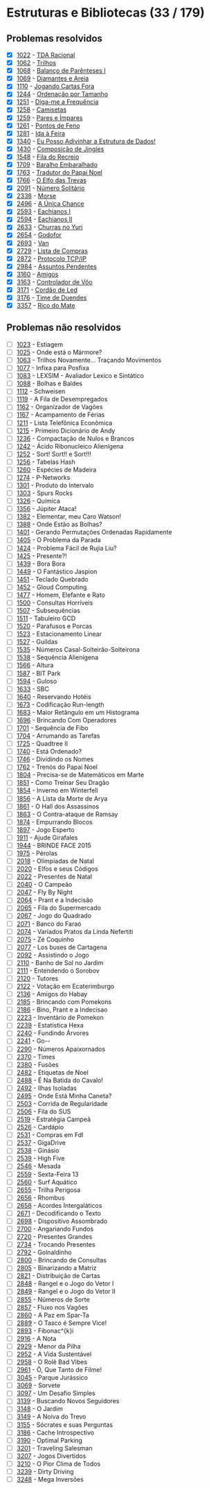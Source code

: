 # Estruturas e Bibliotecas (33 / 179)



## Problemas resolvidos

  - [x]  [1022](https://www.beecrowd.com.br/judge/pt/problems/view/1022) - [TDA Racional](https://github.com/potigol/beecrowd/blob/master/src/1000/1022.poti)
  - [x]  [1062](https://www.beecrowd.com.br/judge/pt/problems/view/1062) - [Trilhos](https://github.com/potigol/beecrowd/blob/master/src/1000/1062.poti)
  - [x]  [1068](https://www.beecrowd.com.br/judge/pt/problems/view/1068) - [Balanço de Parênteses I](https://github.com/potigol/beecrowd/blob/master/src/1000/1068.poti)
  - [x]  [1069](https://www.beecrowd.com.br/judge/pt/problems/view/1069) - [Diamantes e Areia](https://github.com/potigol/beecrowd/blob/master/src/1000/1069.poti)
  - [x]  [1110](https://www.beecrowd.com.br/judge/pt/problems/view/1110) - [Jogando Cartas Fora](https://github.com/potigol/beecrowd/blob/master/src/1100/1110.poti)
  - [x]  [1244](https://www.beecrowd.com.br/judge/pt/problems/view/1244) - [Ordenação por Tamanho](https://github.com/potigol/beecrowd/blob/master/src/1200/1244.poti)
  - [x]  [1251](https://www.beecrowd.com.br/judge/pt/problems/view/1251) - [Diga-me a Frequência](https://github.com/potigol/beecrowd/blob/master/src/1200/1251.poti)
  - [x]  [1258](https://www.beecrowd.com.br/judge/pt/problems/view/1258) - [Camisetas](https://github.com/potigol/beecrowd/blob/master/src/1200/1258.poti)
  - [x]  [1259](https://www.beecrowd.com.br/judge/pt/problems/view/1259) - [Pares e Ímpares](https://github.com/potigol/beecrowd/blob/master/src/1200/1259.poti)
  - [x]  [1261](https://www.beecrowd.com.br/judge/pt/problems/view/1261) - [Pontos de Feno](https://github.com/potigol/beecrowd/blob/master/src/1200/1261.poti)
  - [x]  [1281](https://www.beecrowd.com.br/judge/pt/problems/view/1281) - [Ida à Feira](https://github.com/potigol/beecrowd/blob/master/src/1200/1281.poti)
  - [x]  [1340](https://www.beecrowd.com.br/judge/pt/problems/view/1340) - [Eu Posso Adivinhar a Estrutura de Dados!](https://github.com/potigol/beecrowd/blob/master/src/1300/1340.poti)
  - [x]  [1430](https://www.beecrowd.com.br/judge/pt/problems/view/1430) - [Composição de Jingles](https://github.com/potigol/beecrowd/blob/master/src/1400/1430.poti)
  - [x]  [1548](https://www.beecrowd.com.br/judge/pt/problems/view/1548) - [Fila do Recreio](https://github.com/potigol/beecrowd/blob/master/src/1500/1548.poti)
  - [x]  [1709](https://www.beecrowd.com.br/judge/pt/problems/view/1709) - [Baralho Embaralhado](https://github.com/potigol/beecrowd/blob/master/src/1700/1709.poti)
  - [x]  [1763](https://www.beecrowd.com.br/judge/pt/problems/view/1763) - [Tradutor do Papai Noel](https://github.com/potigol/beecrowd/blob/master/src/1700/1763.poti)
  - [x]  [1766](https://www.beecrowd.com.br/judge/pt/problems/view/1766) - [O Elfo das Trevas](https://github.com/potigol/beecrowd/blob/master/src/1700/1766.poti)
  - [x]  [2091](https://www.beecrowd.com.br/judge/pt/problems/view/2091) - [Número Solitário](https://github.com/potigol/beecrowd/blob/master/src/2000/2091.poti)
  - [x]  [2338](https://www.beecrowd.com.br/judge/pt/problems/view/2338) - [Morse](https://github.com/potigol/beecrowd/blob/master/src/2300/2338.poti)
  - [x]  [2496](https://www.beecrowd.com.br/judge/pt/problems/view/2496) - [A Única Chance](https://github.com/potigol/beecrowd/blob/master/src/2400/2496.poti)
  - [x]  [2593](https://www.beecrowd.com.br/judge/pt/problems/view/2593) - [Eachianos I](https://github.com/potigol/beecrowd/blob/master/src/2500/2593.poti)
  - [x]  [2594](https://www.beecrowd.com.br/judge/pt/problems/view/2594) - [Eachianos II](https://github.com/potigol/beecrowd/blob/master/src/2500/2594.poti)
  - [x]  [2633](https://www.beecrowd.com.br/judge/pt/problems/view/2633) - [Churras no Yuri](https://github.com/potigol/beecrowd/blob/master/src/2600/2633.poti)
  - [x]  [2654](https://www.beecrowd.com.br/judge/pt/problems/view/2654) - [Godofor](https://github.com/potigol/beecrowd/blob/master/src/2600/2654.poti)
  - [x]  [2693](https://www.beecrowd.com.br/judge/pt/problems/view/2693) - [Van](https://github.com/potigol/beecrowd/blob/master/src/2600/2693.poti)
  - [x]  [2729](https://www.beecrowd.com.br/judge/pt/problems/view/2729) - [Lista de Compras](https://github.com/potigol/beecrowd/blob/master/src/2700/2729.poti)
  - [x]  [2872](https://www.beecrowd.com.br/judge/pt/problems/view/2872) - [Protocolo TCP/IP](https://github.com/potigol/beecrowd/blob/master/src/2800/2872.poti)
  - [x]  [2984](https://www.beecrowd.com.br/judge/pt/problems/view/2984) - [Assuntos Pendentes](https://github.com/potigol/beecrowd/blob/master/src/2900/2984.poti)
  - [x]  [3160](https://www.beecrowd.com.br/judge/pt/problems/view/3160) - [Amigos](https://github.com/potigol/beecrowd/blob/master/src/3100/3160.poti)
  - [x]  [3163](https://www.beecrowd.com.br/judge/pt/problems/view/3163) - [Controlador de Vôo](https://github.com/potigol/beecrowd/blob/master/src/3100/3163.poti)
  - [x]  [3171](https://www.beecrowd.com.br/judge/pt/problems/view/3171) - [Cordão de Led](https://github.com/potigol/beecrowd/blob/master/src/3100/3171.poti)
  - [x]  [3176](https://www.beecrowd.com.br/judge/pt/problems/view/3176) - [Time de Duendes](https://github.com/potigol/beecrowd/blob/master/src/3100/3176.poti)
  - [x]  [3357](https://www.beecrowd.com.br/judge/pt/problems/view/3357) - [Rico do Mate](https://github.com/potigol/beecrowd/blob/master/src/3300/3357.poti)

## Problemas não resolvidos

  - [ ]  [1023](https://www.beecrowd.com.br/judge/pt/problems/view/1023) - Estiagem
  - [ ]  [1025](https://www.beecrowd.com.br/judge/pt/problems/view/1025) - Onde está o Mármore?
  - [ ]  [1063](https://www.beecrowd.com.br/judge/pt/problems/view/1063) - Trilhos Novamente... Traçando Movimentos
  - [ ]  [1077](https://www.beecrowd.com.br/judge/pt/problems/view/1077) - Infixa para Posfixa
  - [ ]  [1083](https://www.beecrowd.com.br/judge/pt/problems/view/1083) - LEXSIM - Avaliador Lexico e Sintático
  - [ ]  [1088](https://www.beecrowd.com.br/judge/pt/problems/view/1088) - Bolhas e Baldes
  - [ ]  [1112](https://www.beecrowd.com.br/judge/pt/problems/view/1112) - Schweisen
  - [ ]  [1119](https://www.beecrowd.com.br/judge/pt/problems/view/1119) - A Fila de Desempregados
  - [ ]  [1162](https://www.beecrowd.com.br/judge/pt/problems/view/1162) - Organizador de Vagões
  - [ ]  [1167](https://www.beecrowd.com.br/judge/pt/problems/view/1167) - Acampamento de Férias
  - [ ]  [1211](https://www.beecrowd.com.br/judge/pt/problems/view/1211) - Lista Telefônica Econômica
  - [ ]  [1215](https://www.beecrowd.com.br/judge/pt/problems/view/1215) - Primeiro Dicionário de Andy
  - [ ]  [1236](https://www.beecrowd.com.br/judge/pt/problems/view/1236) - Compactação de Nulos e Brancos
  - [ ]  [1242](https://www.beecrowd.com.br/judge/pt/problems/view/1242) - Ácido Ribonucleico Alienígena
  - [ ]  [1252](https://www.beecrowd.com.br/judge/pt/problems/view/1252) - Sort! Sort!! e Sort!!!
  - [ ]  [1256](https://www.beecrowd.com.br/judge/pt/problems/view/1256) - Tabelas Hash
  - [ ]  [1260](https://www.beecrowd.com.br/judge/pt/problems/view/1260) - Espécies de Madeira
  - [ ]  [1274](https://www.beecrowd.com.br/judge/pt/problems/view/1274) - P-Networks
  - [ ]  [1301](https://www.beecrowd.com.br/judge/pt/problems/view/1301) - Produto do Intervalo
  - [ ]  [1303](https://www.beecrowd.com.br/judge/pt/problems/view/1303) - Spurs Rocks
  - [ ]  [1326](https://www.beecrowd.com.br/judge/pt/problems/view/1326) - Química
  - [ ]  [1356](https://www.beecrowd.com.br/judge/pt/problems/view/1356) - Júpiter Ataca!
  - [ ]  [1382](https://www.beecrowd.com.br/judge/pt/problems/view/1382) - Elementar, meu Caro Watson!
  - [ ]  [1388](https://www.beecrowd.com.br/judge/pt/problems/view/1388) - Onde Estão as Bolhas?
  - [ ]  [1401](https://www.beecrowd.com.br/judge/pt/problems/view/1401) - Gerando Permutações Ordenadas Rapidamente
  - [ ]  [1405](https://www.beecrowd.com.br/judge/pt/problems/view/1405) - O Problema da Parada
  - [ ]  [1424](https://www.beecrowd.com.br/judge/pt/problems/view/1424) - Problema Fácil de Rujia Liu?
  - [ ]  [1425](https://www.beecrowd.com.br/judge/pt/problems/view/1425) - Presente?!
  - [ ]  [1439](https://www.beecrowd.com.br/judge/pt/problems/view/1439) - Bora Bora
  - [ ]  [1449](https://www.beecrowd.com.br/judge/pt/problems/view/1449) - O Fantástico Jaspion
  - [ ]  [1451](https://www.beecrowd.com.br/judge/pt/problems/view/1451) - Teclado Quebrado
  - [ ]  [1452](https://www.beecrowd.com.br/judge/pt/problems/view/1452) - Gloud Computing
  - [ ]  [1477](https://www.beecrowd.com.br/judge/pt/problems/view/1477) - Homem, Elefante e Rato
  - [ ]  [1500](https://www.beecrowd.com.br/judge/pt/problems/view/1500) - Consultas Horríveis
  - [ ]  [1507](https://www.beecrowd.com.br/judge/pt/problems/view/1507) - Subsequências
  - [ ]  [1511](https://www.beecrowd.com.br/judge/pt/problems/view/1511) - Tabuleiro GCD
  - [ ]  [1520](https://www.beecrowd.com.br/judge/pt/problems/view/1520) - Parafusos e Porcas
  - [ ]  [1523](https://www.beecrowd.com.br/judge/pt/problems/view/1523) - Estacionamento Linear
  - [ ]  [1527](https://www.beecrowd.com.br/judge/pt/problems/view/1527) - Guildas
  - [ ]  [1535](https://www.beecrowd.com.br/judge/pt/problems/view/1535) - Números Casal-Solteirão-Solteirona
  - [ ]  [1538](https://www.beecrowd.com.br/judge/pt/problems/view/1538) - Sequência Alienígena
  - [ ]  [1566](https://www.beecrowd.com.br/judge/pt/problems/view/1566) - Altura
  - [ ]  [1587](https://www.beecrowd.com.br/judge/pt/problems/view/1587) - BIT Park
  - [ ]  [1594](https://www.beecrowd.com.br/judge/pt/problems/view/1594) - Guloso
  - [ ]  [1633](https://www.beecrowd.com.br/judge/pt/problems/view/1633) - SBC
  - [ ]  [1640](https://www.beecrowd.com.br/judge/pt/problems/view/1640) - Reservando Hotéis
  - [ ]  [1673](https://www.beecrowd.com.br/judge/pt/problems/view/1673) - Codificação Run-length
  - [ ]  [1683](https://www.beecrowd.com.br/judge/pt/problems/view/1683) - Maior Retângulo em um Histograma
  - [ ]  [1696](https://www.beecrowd.com.br/judge/pt/problems/view/1696) - Brincando Com Operadores
  - [ ]  [1701](https://www.beecrowd.com.br/judge/pt/problems/view/1701) - Sequência de Fibo
  - [ ]  [1704](https://www.beecrowd.com.br/judge/pt/problems/view/1704) - Arrumando as Tarefas
  - [ ]  [1725](https://www.beecrowd.com.br/judge/pt/problems/view/1725) - Quadtree II
  - [ ]  [1740](https://www.beecrowd.com.br/judge/pt/problems/view/1740) - Está Ordenado?
  - [ ]  [1746](https://www.beecrowd.com.br/judge/pt/problems/view/1746) - Dividindo os Nomes
  - [ ]  [1762](https://www.beecrowd.com.br/judge/pt/problems/view/1762) - Trenós do Papai Noel
  - [ ]  [1804](https://www.beecrowd.com.br/judge/pt/problems/view/1804) - Precisa-se de Matemáticos em Marte
  - [ ]  [1851](https://www.beecrowd.com.br/judge/pt/problems/view/1851) - Como Treinar Seu Dragão
  - [ ]  [1854](https://www.beecrowd.com.br/judge/pt/problems/view/1854) - Inverno em Winterfell
  - [ ]  [1856](https://www.beecrowd.com.br/judge/pt/problems/view/1856) - A Lista da Morte de Arya
  - [ ]  [1861](https://www.beecrowd.com.br/judge/pt/problems/view/1861) - O Hall dos Assassinos
  - [ ]  [1863](https://www.beecrowd.com.br/judge/pt/problems/view/1863) - O Contra-ataque de Ramsay
  - [ ]  [1874](https://www.beecrowd.com.br/judge/pt/problems/view/1874) - Empurrando Blocos
  - [ ]  [1897](https://www.beecrowd.com.br/judge/pt/problems/view/1897) - Jogo Esperto
  - [ ]  [1911](https://www.beecrowd.com.br/judge/pt/problems/view/1911) - Ajude Girafales
  - [ ]  [1944](https://www.beecrowd.com.br/judge/pt/problems/view/1944) - BRINDE FACE 2015
  - [ ]  [1975](https://www.beecrowd.com.br/judge/pt/problems/view/1975) - Pérolas
  - [ ]  [2018](https://www.beecrowd.com.br/judge/pt/problems/view/2018) - Olimpíadas de Natal
  - [ ]  [2020](https://www.beecrowd.com.br/judge/pt/problems/view/2020) - Elfos e seus Códigos
  - [ ]  [2022](https://www.beecrowd.com.br/judge/pt/problems/view/2022) - Presentes de Natal
  - [ ]  [2040](https://www.beecrowd.com.br/judge/pt/problems/view/2040) - O Campeão
  - [ ]  [2047](https://www.beecrowd.com.br/judge/pt/problems/view/2047) - Fly By Night
  - [ ]  [2064](https://www.beecrowd.com.br/judge/pt/problems/view/2064) - Prant e a Indecisão
  - [ ]  [2065](https://www.beecrowd.com.br/judge/pt/problems/view/2065) - Fila do Supermercado
  - [ ]  [2067](https://www.beecrowd.com.br/judge/pt/problems/view/2067) - Jogo do Quadrado
  - [ ]  [2071](https://www.beecrowd.com.br/judge/pt/problems/view/2071) - Banco do Faraó
  - [ ]  [2074](https://www.beecrowd.com.br/judge/pt/problems/view/2074) - Variados Pratos da Linda Nefertiti
  - [ ]  [2075](https://www.beecrowd.com.br/judge/pt/problems/view/2075) - Zé Coquinho
  - [ ]  [2077](https://www.beecrowd.com.br/judge/pt/problems/view/2077) - Los buses de Cartagena
  - [ ]  [2092](https://www.beecrowd.com.br/judge/pt/problems/view/2092) - Assistindo o Jogo
  - [ ]  [2110](https://www.beecrowd.com.br/judge/pt/problems/view/2110) - Banho de Sol no Jardim
  - [ ]  [2111](https://www.beecrowd.com.br/judge/pt/problems/view/2111) - Entendendo o Sorobov
  - [ ]  [2120](https://www.beecrowd.com.br/judge/pt/problems/view/2120) - Tutores
  - [ ]  [2122](https://www.beecrowd.com.br/judge/pt/problems/view/2122) - Votação em Ecaterimburgo
  - [ ]  [2136](https://www.beecrowd.com.br/judge/pt/problems/view/2136) - Amigos do Habay
  - [ ]  [2185](https://www.beecrowd.com.br/judge/pt/problems/view/2185) - Brincando com Pomekons
  - [ ]  [2186](https://www.beecrowd.com.br/judge/pt/problems/view/2186) - Bino, Prant e a Indecisao
  - [ ]  [2223](https://www.beecrowd.com.br/judge/pt/problems/view/2223) - Inventário de Pomekon
  - [ ]  [2239](https://www.beecrowd.com.br/judge/pt/problems/view/2239) - Estatística Hexa
  - [ ]  [2240](https://www.beecrowd.com.br/judge/pt/problems/view/2240) - Fundindo Árvores
  - [ ]  [2241](https://www.beecrowd.com.br/judge/pt/problems/view/2241) - Go--
  - [ ]  [2290](https://www.beecrowd.com.br/judge/pt/problems/view/2290) - Números Apaixornados
  - [ ]  [2370](https://www.beecrowd.com.br/judge/pt/problems/view/2370) - Times
  - [ ]  [2380](https://www.beecrowd.com.br/judge/pt/problems/view/2380) - Fusões
  - [ ]  [2482](https://www.beecrowd.com.br/judge/pt/problems/view/2482) - Etiquetas de Noel
  - [ ]  [2488](https://www.beecrowd.com.br/judge/pt/problems/view/2488) - É Na Batida do Cavalo!
  - [ ]  [2492](https://www.beecrowd.com.br/judge/pt/problems/view/2492) - Ilhas Isoladas
  - [ ]  [2495](https://www.beecrowd.com.br/judge/pt/problems/view/2495) - Onde Está Minha Caneta?
  - [ ]  [2503](https://www.beecrowd.com.br/judge/pt/problems/view/2503) - Corrida de Regularidade
  - [ ]  [2506](https://www.beecrowd.com.br/judge/pt/problems/view/2506) - Fila do SUS
  - [ ]  [2519](https://www.beecrowd.com.br/judge/pt/problems/view/2519) - Estratégia Campeã
  - [ ]  [2526](https://www.beecrowd.com.br/judge/pt/problems/view/2526) - Cardápio
  - [ ]  [2531](https://www.beecrowd.com.br/judge/pt/problems/view/2531) - Compras em FdI
  - [ ]  [2537](https://www.beecrowd.com.br/judge/pt/problems/view/2537) - GigaDrive
  - [ ]  [2538](https://www.beecrowd.com.br/judge/pt/problems/view/2538) - Ginásio
  - [ ]  [2539](https://www.beecrowd.com.br/judge/pt/problems/view/2539) - High Five
  - [ ]  [2546](https://www.beecrowd.com.br/judge/pt/problems/view/2546) - Mesada
  - [ ]  [2559](https://www.beecrowd.com.br/judge/pt/problems/view/2559) - Sexta-Feira 13
  - [ ]  [2560](https://www.beecrowd.com.br/judge/pt/problems/view/2560) - Surf Aquático
  - [ ]  [2655](https://www.beecrowd.com.br/judge/pt/problems/view/2655) - Trilha Perigosa
  - [ ]  [2656](https://www.beecrowd.com.br/judge/pt/problems/view/2656) - Rhombus
  - [ ]  [2658](https://www.beecrowd.com.br/judge/pt/problems/view/2658) - Acordes Intergaláticos
  - [ ]  [2671](https://www.beecrowd.com.br/judge/pt/problems/view/2671) - Decodificando o Texto
  - [ ]  [2698](https://www.beecrowd.com.br/judge/pt/problems/view/2698) - Dispositivo Assombrado
  - [ ]  [2700](https://www.beecrowd.com.br/judge/pt/problems/view/2700) - Angariando Fundos
  - [ ]  [2720](https://www.beecrowd.com.br/judge/pt/problems/view/2720) - Presentes Grandes
  - [ ]  [2734](https://www.beecrowd.com.br/judge/pt/problems/view/2734) - Trocando Presentes
  - [ ]  [2792](https://www.beecrowd.com.br/judge/pt/problems/view/2792) - Golnaldinho
  - [ ]  [2800](https://www.beecrowd.com.br/judge/pt/problems/view/2800) - Brincando de Consultas
  - [ ]  [2805](https://www.beecrowd.com.br/judge/pt/problems/view/2805) - Binarizando a Matriz
  - [ ]  [2821](https://www.beecrowd.com.br/judge/pt/problems/view/2821) - Distribuição de Cartas
  - [ ]  [2848](https://www.beecrowd.com.br/judge/pt/problems/view/2848) - Rangel e o Jogo do Vetor I
  - [ ]  [2849](https://www.beecrowd.com.br/judge/pt/problems/view/2849) - Rangel e o Jogo do Vetor II
  - [ ]  [2855](https://www.beecrowd.com.br/judge/pt/problems/view/2855) - Números de Sorte
  - [ ]  [2857](https://www.beecrowd.com.br/judge/pt/problems/view/2857) - Fluxo nos Vagões
  - [ ]  [2860](https://www.beecrowd.com.br/judge/pt/problems/view/2860) - A Paz em Spar-Ta
  - [ ]  [2889](https://www.beecrowd.com.br/judge/pt/problems/view/2889) - O Tasco é Sempre Vice!
  - [ ]  [2893](https://www.beecrowd.com.br/judge/pt/problems/view/2893) - Fibonac^{k}i
  - [ ]  [2916](https://www.beecrowd.com.br/judge/pt/problems/view/2916) - A Nota
  - [ ]  [2929](https://www.beecrowd.com.br/judge/pt/problems/view/2929) - Menor da Pilha
  - [ ]  [2952](https://www.beecrowd.com.br/judge/pt/problems/view/2952) - A Vida Sustentável
  - [ ]  [2958](https://www.beecrowd.com.br/judge/pt/problems/view/2958) - O Rolê Bad Vibes
  - [ ]  [2961](https://www.beecrowd.com.br/judge/pt/problems/view/2961) - Ô, Que Tanto de Filme!
  - [ ]  [3045](https://www.beecrowd.com.br/judge/pt/problems/view/3045) - Parque Jurássico
  - [ ]  [3069](https://www.beecrowd.com.br/judge/pt/problems/view/3069) - Sorvete
  - [ ]  [3097](https://www.beecrowd.com.br/judge/pt/problems/view/3097) - Um Desafio Simples
  - [ ]  [3139](https://www.beecrowd.com.br/judge/pt/problems/view/3139) - Buscando Novos Seguidores
  - [ ]  [3148](https://www.beecrowd.com.br/judge/pt/problems/view/3148) - O Jardim
  - [ ]  [3149](https://www.beecrowd.com.br/judge/pt/problems/view/3149) - A Noiva do Trevo
  - [ ]  [3155](https://www.beecrowd.com.br/judge/pt/problems/view/3155) - Sócrates e suas Perguntas
  - [ ]  [3186](https://www.beecrowd.com.br/judge/pt/problems/view/3186) - Cache Introspectivo
  - [ ]  [3190](https://www.beecrowd.com.br/judge/pt/problems/view/3190) - Optimal Parking
  - [ ]  [3201](https://www.beecrowd.com.br/judge/pt/problems/view/3201) - Traveling Salesman
  - [ ]  [3207](https://www.beecrowd.com.br/judge/pt/problems/view/3207) - Jogos Divertidos
  - [ ]  [3210](https://www.beecrowd.com.br/judge/pt/problems/view/3210) - O Pior Clima de Todos
  - [ ]  [3239](https://www.beecrowd.com.br/judge/pt/problems/view/3239) - Dirty Driving
  - [ ]  [3248](https://www.beecrowd.com.br/judge/pt/problems/view/3248) - Mega Inversões
